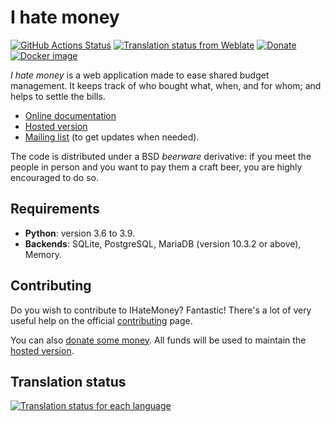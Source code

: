 # I hate money

[![GitHub Actions Status](https://github.com/spiral-project/ihatemoney/actions/workflows/test-docs.yml/badge.svg)](https://github.com/spiral-project/ihatemoney/actions/workflows/test-docs.yml)
[![Translation status from Weblate](https://hosted.weblate.org/widgets/i-hate-money/-/i-hate-money/svg-badge.svg)](https://hosted.weblate.org/engage/i-hate-money/?utm_source=widget)
[![Donate](https://img.shields.io/liberapay/receives/IHateMoney.svg?logo=liberapay)](https://liberapay.com/IHateMoney/donate)
[![Docker image](https://img.shields.io/badge/-Docker%20image-black?logo=docker)](https://hub.docker.com/r/ihatemoney/ihatemoney/general)

*I hate money* is a web application made to ease shared budget
management. It keeps track of who bought what, when, and for whom; and
helps to settle the bills.

-   [Online documentation](https://ihatemoney.readthedocs.io)
-   [Hosted version](https://ihatemoney.org)
-   [Mailing
    list](https://mailman.alwaysdata.com/postorius/lists/info.ihatemoney.org/)
    (to get updates when needed).

The code is distributed under a BSD *beerware* derivative: if you meet
the people in person and you want to pay them a craft beer, you are
highly encouraged to do so.

## Requirements

-   **Python**: version 3.6 to 3.9.
-   **Backends**: SQLite, PostgreSQL, MariaDB (version 10.3.2 or above),
    Memory.

## Contributing

Do you wish to contribute to IHateMoney? Fantastic! There's a lot of
very useful help on the official
[contributing](https://ihatemoney.readthedocs.io/en/latest/contributing.html)
page.

You can also [donate some
money](https://liberapay.com/IHateMoney/donate). All funds will be used
to maintain the [hosted version](https://ihatemoney.org).

## Translation status

[![Translation status for each language](https://hosted.weblate.org/widgets/i-hate-money/-/i-hate-money/multi-blue.svg)](https://hosted.weblate.org/engage/i-hate-money/?utm_source=widget)
